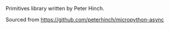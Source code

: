 Primitives library written by Peter Hinch.

Sourced from https://github.com/peterhinch/micropython-async

